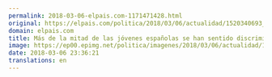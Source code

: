 ```yaml
---
permalink: 2018-03-06-elpais.com-1171471428.html
original: https://elpais.com/politica/2018/03/06/actualidad/1520340693_937802.html#?ref=rss&format=simple&link=link
domain: elpais.com
title: Más de la mitad de las jóvenes españolas se han sentido discriminadas en alguna ocasión
image: https://ep00.epimg.net/politica/imagenes/2018/03/06/actualidad/1520340693_937802_1520341316_rrss_normal.jpg
date: 2018-03-06 23:36:21
translations: en
---
```


